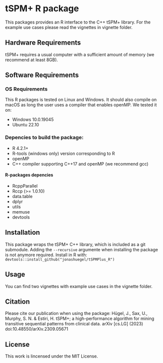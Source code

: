 # tSPM+ R package
This packages provides an R interface to the C++ tSPM+ library.
For the example use cases please read the vignettes in vignette folder.

## Hardware Requirements
tSPM+ requires a usual computer with a sufficient amount of memory (we recommend at least 8GB).

## Software Requirements
### OS Requirements
This R packages is tested  on Linux and Windows. It should also compile on macOS as long the user uses a compiler that enables openMP. We tested it on:
* Windows 10.0.19045
* Ubuntu 22.10

### Depencies to build the package:
* R 4.2.1+
* R-tools (windows only) version corresponding to R
* openMP
* C++ compiler supporting C++17 and openMP (we recommend gcc)

#### R-packages depencies
* RcppParallel
* Rccp (>= 1.0.10)
* data.table
* dplyr
* utils
* memuse
* devtools

## Installation
This package wraps the tSPM+ C++ library, which is included as a git submodule. Adding the `--recursive` argumente when installing the package is not anymore required.
Install in R with:
`devtools::install_github("jonashuegel/tSPMPlus_R")`

## Usage
You can find two vignettes with example use cases in the vignette folder.

## Citation
Please cite our publication when using the package: Hügel, J., Sax, U., Murphy, S. N. & Estiri, H. tSPM+; a high-performance algorithm for mining transitive sequential patterns from clinical data. arXiv [cs.LG] (2023) doi:10.48550/arXiv.2309.05671

## License
This work is lincensed under the MIT License.
